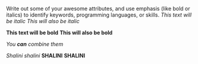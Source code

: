 Write out some of your awesome attributes, and use emphasis (like bold or italics) to identify keywords, programming languages, or skills. 
*This text will be italic*
_This will also be italic_

**This text will be bold**
__This will also be bold__

_You **can** combine them_

*Shalini*
_shalini_
**SHALINI**
__SHALINI__
